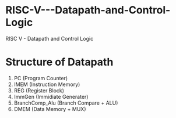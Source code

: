 # RISC-V---Datapath-and-Control-Logic
RISC V - Datapath and Control Logic

# Structure of Datapath
1. PC (Program Counter)
2. IMEM (Instruction Memory)
3. REG  (Register Block)
4. ImmGen (Immidiate Generater)
5. BranchComp_Alu (Branch Compare + ALU)
6. DMEM (Data Memory + MUX)
